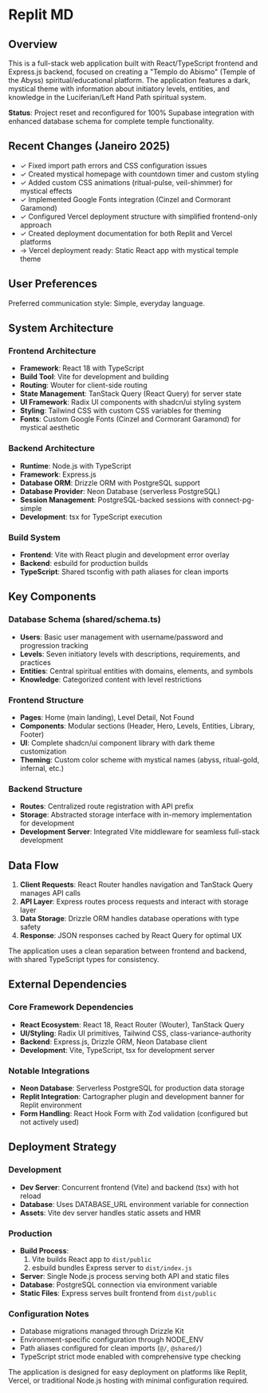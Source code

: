 # Replit MD

## Overview

This is a full-stack web application built with React/TypeScript frontend and Express.js backend, focused on creating a "Templo do Abismo" (Temple of the Abyss) spiritual/educational platform. The application features a dark, mystical theme with information about initiatory levels, entities, and knowledge in the Luciferian/Left Hand Path spiritual system.

**Status**: Project reset and reconfigured for 100% Supabase integration with enhanced database schema for complete temple functionality.

## Recent Changes (Janeiro 2025)

- ✓ Fixed import path errors and CSS configuration issues
- ✓ Created mystical homepage with countdown timer and custom styling
- ✓ Added custom CSS animations (ritual-pulse, veil-shimmer) for mystical effects
- ✓ Implemented Google Fonts integration (Cinzel and Cormorant Garamond)
- ✓ Configured Vercel deployment structure with simplified frontend-only approach
- ✓ Created deployment documentation for both Replit and Vercel platforms
- → Vercel deployment ready: Static React app with mystical temple theme

## User Preferences

Preferred communication style: Simple, everyday language.

## System Architecture

### Frontend Architecture
- **Framework**: React 18 with TypeScript
- **Build Tool**: Vite for development and building
- **Routing**: Wouter for client-side routing
- **State Management**: TanStack Query (React Query) for server state
- **UI Framework**: Radix UI components with shadcn/ui styling system
- **Styling**: Tailwind CSS with custom CSS variables for theming
- **Fonts**: Custom Google Fonts (Cinzel and Cormorant Garamond) for mystical aesthetic

### Backend Architecture
- **Runtime**: Node.js with TypeScript
- **Framework**: Express.js
- **Database ORM**: Drizzle ORM with PostgreSQL support
- **Database Provider**: Neon Database (serverless PostgreSQL)
- **Session Management**: PostgreSQL-backed sessions with connect-pg-simple
- **Development**: tsx for TypeScript execution

### Build System
- **Frontend**: Vite with React plugin and development error overlay
- **Backend**: esbuild for production builds
- **TypeScript**: Shared tsconfig with path aliases for clean imports

## Key Components

### Database Schema (shared/schema.ts)
- **Users**: Basic user management with username/password and progression tracking
- **Levels**: Seven initiatory levels with descriptions, requirements, and practices
- **Entities**: Central spiritual entities with domains, elements, and symbols
- **Knowledge**: Categorized content with level restrictions

### Frontend Structure
- **Pages**: Home (main landing), Level Detail, Not Found
- **Components**: Modular sections (Header, Hero, Levels, Entities, Library, Footer)
- **UI**: Complete shadcn/ui component library with dark theme customization
- **Theming**: Custom color scheme with mystical names (abyss, ritual-gold, infernal, etc.)

### Backend Structure
- **Routes**: Centralized route registration with API prefix
- **Storage**: Abstracted storage interface with in-memory implementation for development
- **Development Server**: Integrated Vite middleware for seamless full-stack development

## Data Flow

1. **Client Requests**: React Router handles navigation and TanStack Query manages API calls
2. **API Layer**: Express routes process requests and interact with storage layer
3. **Data Storage**: Drizzle ORM handles database operations with type safety
4. **Response**: JSON responses cached by React Query for optimal UX

The application uses a clean separation between frontend and backend, with shared TypeScript types for consistency.

## External Dependencies

### Core Framework Dependencies
- **React Ecosystem**: React 18, React Router (Wouter), TanStack Query
- **UI/Styling**: Radix UI primitives, Tailwind CSS, class-variance-authority
- **Backend**: Express.js, Drizzle ORM, Neon Database client
- **Development**: Vite, TypeScript, tsx for development server

### Notable Integrations
- **Neon Database**: Serverless PostgreSQL for production data storage
- **Replit Integration**: Cartographer plugin and development banner for Replit environment
- **Form Handling**: React Hook Form with Zod validation (configured but not actively used)

## Deployment Strategy

### Development
- **Dev Server**: Concurrent frontend (Vite) and backend (tsx) with hot reload
- **Database**: Uses DATABASE_URL environment variable for connection
- **Assets**: Vite dev server handles static assets and HMR

### Production
- **Build Process**: 
  1. Vite builds React app to `dist/public`
  2. esbuild bundles Express server to `dist/index.js`
- **Server**: Single Node.js process serving both API and static files
- **Database**: PostgreSQL connection via environment variable
- **Static Files**: Express serves built frontend from `dist/public`

### Configuration Notes
- Database migrations managed through Drizzle Kit
- Environment-specific configuration through NODE_ENV
- Path aliases configured for clean imports (`@/`, `@shared/`)
- TypeScript strict mode enabled with comprehensive type checking

The application is designed for easy deployment on platforms like Replit, Vercel, or traditional Node.js hosting with minimal configuration required.